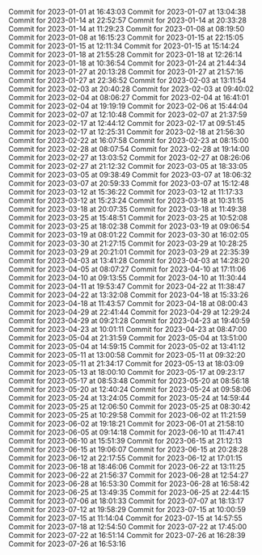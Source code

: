 Commit for 2023-01-01 at 16:43:03
Commit for 2023-01-07 at 13:04:38
Commit for 2023-01-14 at 22:52:57
Commit for 2023-01-14 at 20:33:28
Commit for 2023-01-14 at 11:29:23
Commit for 2023-01-08 at 08:19:50
Commit for 2023-01-08 at 16:15:23
Commit for 2023-01-15 at 22:15:05
Commit for 2023-01-15 at 12:11:34
Commit for 2023-01-15 at 15:14:24
Commit for 2023-01-18 at 21:55:28
Commit for 2023-01-18 at 12:26:14
Commit for 2023-01-18 at 10:36:54
Commit for 2023-01-24 at 21:44:34
Commit for 2023-01-27 at 20:13:28
Commit for 2023-01-27 at 21:57:16
Commit for 2023-01-27 at 22:36:52
Commit for 2023-02-03 at 13:11:54
Commit for 2023-02-03 at 20:40:28
Commit for 2023-02-03 at 09:40:02
Commit for 2023-02-04 at 08:06:27
Commit for 2023-02-04 at 16:41:01
Commit for 2023-02-04 at 19:19:19
Commit for 2023-02-06 at 15:44:04
Commit for 2023-02-07 at 12:10:48
Commit for 2023-02-07 at 21:37:59
Commit for 2023-02-17 at 12:44:12
Commit for 2023-02-17 at 09:51:45
Commit for 2023-02-17 at 12:25:31
Commit for 2023-02-18 at 21:56:30
Commit for 2023-02-22 at 16:07:58
Commit for 2023-02-23 at 08:15:00
Commit for 2023-02-28 at 08:07:54
Commit for 2023-02-28 at 19:14:00
Commit for 2023-02-27 at 13:03:52
Commit for 2023-02-27 at 08:26:06
Commit for 2023-02-27 at 21:12:32
Commit for 2023-03-05 at 18:33:05
Commit for 2023-03-05 at 09:38:49
Commit for 2023-03-07 at 18:06:32
Commit for 2023-03-07 at 20:59:33
Commit for 2023-03-07 at 15:12:48
Commit for 2023-03-12 at 15:36:22
Commit for 2023-03-12 at 11:17:33
Commit for 2023-03-12 at 15:23:24
Commit for 2023-03-18 at 10:31:15
Commit for 2023-03-18 at 20:07:35
Commit for 2023-03-18 at 11:49:38
Commit for 2023-03-25 at 15:48:51
Commit for 2023-03-25 at 10:52:08
Commit for 2023-03-25 at 18:02:38
Commit for 2023-03-19 at 09:06:54
Commit for 2023-03-19 at 08:01:22
Commit for 2023-03-30 at 16:02:05
Commit for 2023-03-30 at 21:27:15
Commit for 2023-03-29 at 10:28:25
Commit for 2023-03-29 at 20:21:01
Commit for 2023-03-29 at 22:35:39
Commit for 2023-04-03 at 13:41:28
Commit for 2023-04-03 at 14:28:20
Commit for 2023-04-05 at 08:07:27
Commit for 2023-04-10 at 17:11:06
Commit for 2023-04-10 at 09:13:55
Commit for 2023-04-10 at 11:30:44
Commit for 2023-04-11 at 19:53:47
Commit for 2023-04-22 at 11:38:47
Commit for 2023-04-22 at 13:32:08
Commit for 2023-04-18 at 15:33:26
Commit for 2023-04-18 at 11:43:57
Commit for 2023-04-18 at 08:00:43
Commit for 2023-04-29 at 22:41:44
Commit for 2023-04-29 at 12:29:24
Commit for 2023-04-29 at 09:21:28
Commit for 2023-04-23 at 19:40:59
Commit for 2023-04-23 at 10:01:11
Commit for 2023-04-23 at 08:47:00
Commit for 2023-05-04 at 21:31:59
Commit for 2023-05-04 at 13:51:00
Commit for 2023-05-04 at 14:59:15
Commit for 2023-05-02 at 13:41:12
Commit for 2023-05-11 at 13:00:58
Commit for 2023-05-11 at 09:32:20
Commit for 2023-05-11 at 21:34:17
Commit for 2023-05-13 at 18:03:09
Commit for 2023-05-13 at 18:00:10
Commit for 2023-05-17 at 09:23:17
Commit for 2023-05-17 at 08:53:48
Commit for 2023-05-20 at 08:56:18
Commit for 2023-05-20 at 12:40:24
Commit for 2023-05-24 at 09:58:06
Commit for 2023-05-24 at 13:24:05
Commit for 2023-05-24 at 14:59:44
Commit for 2023-05-25 at 12:06:50
Commit for 2023-05-25 at 08:30:42
Commit for 2023-05-25 at 10:29:58
Commit for 2023-06-02 at 11:21:59
Commit for 2023-06-02 at 19:18:21
Commit for 2023-06-01 at 21:58:10
Commit for 2023-06-05 at 09:14:18
Commit for 2023-06-10 at 11:47:41
Commit for 2023-06-10 at 15:51:39
Commit for 2023-06-15 at 21:12:13
Commit for 2023-06-15 at 19:06:07
Commit for 2023-06-15 at 20:28:28
Commit for 2023-06-12 at 22:17:55
Commit for 2023-06-12 at 17:01:15
Commit for 2023-06-18 at 18:46:06
Commit for 2023-06-22 at 13:11:25
Commit for 2023-06-22 at 21:56:37
Commit for 2023-06-28 at 12:54:27
Commit for 2023-06-28 at 16:53:30
Commit for 2023-06-28 at 16:58:42
Commit for 2023-06-25 at 13:49:35
Commit for 2023-06-25 at 22:44:15
Commit for 2023-07-06 at 18:01:33
Commit for 2023-07-07 at 18:13:17
Commit for 2023-07-12 at 19:58:29
Commit for 2023-07-15 at 10:00:59
Commit for 2023-07-15 at 11:14:04
Commit for 2023-07-15 at 14:57:55
Commit for 2023-07-18 at 12:54:50
Commit for 2023-07-22 at 17:45:00
Commit for 2023-07-22 at 16:51:14
Commit for 2023-07-26 at 16:28:39
Commit for 2023-07-26 at 16:53:16
